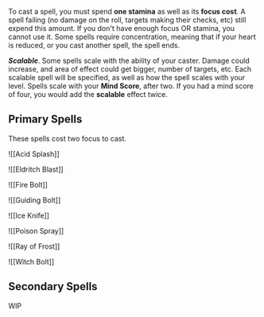 To cast a spell, you must spend **one stamina** as well as its **focus cost**. A spell failing (no damage on the roll, targets making their checks, etc) still expend this amount. If you don't have enough focus OR stamina, you cannot use it. Some spells require concentration, meaning that if your heart is reduced, or you cast another spell, the spell ends.

***Scalable***. Some spells scale with the ability of your caster. Damage could increase, and area of effect could get bigger, number of targets, etc. Each scalable spell will be specified, as well as how the spell scales with your level. Spells scale with your **Mind Score**, after two. If you had a mind score of four, you would add the **scalable** effect twice.

## Primary Spells
These spells cost two focus to cast.

![[Acid Splash]]

![[Eldritch Blast]]

![[Fire Bolt]]

![[Guiding Bolt]]

![[Ice Knife]]

![[Poison Spray]]

![[Ray of Frost]]

![[Witch Bolt]]

## Secondary Spells
WIP